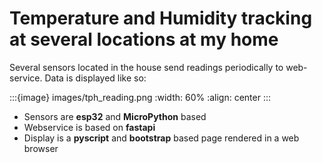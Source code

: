 # Temperature and Humidity tracking at several locations at my home

Several sensors located in the house send readings periodically to web-service. Data is displayed like so:

:::{image} images/tph_reading.png
:width: 60%
:align: center
:::

- Sensors are **esp32** and **MicroPython** based
- Webservice is based on **fastapi**
- Display is a **pyscript** and **bootstrap** based page rendered in a web browser
